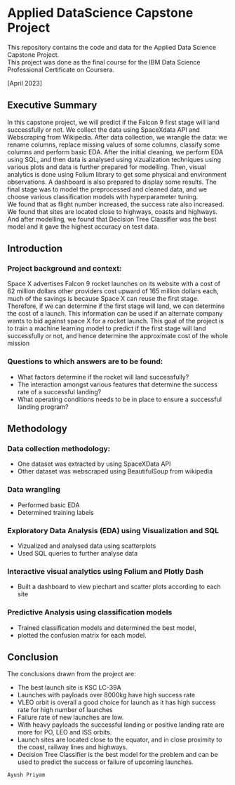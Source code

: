 # Applied DataScience Capstone Project
This repository contains the code and data for the Applied Data Science Capstone Project.<br>
This project was done as the final course for the IBM Data Science Professional Certificate on Coursera.

[April 2023]

## Executive Summary 
In this capstone project, we will predict if the Falcon 9 first stage will land successfully or not. We collect the data using SpaceXdata API and Webscraping from Wikipedia. After data collection, we wrangle the data: we rename columns, replace missing values of some columns, classify some columns and perform basic EDA. After the initial cleaning, we perform EDA using SQL, and then data is analysed using vizualization techniques using various plots and data is further prepared for modelling. Then, visual analytics is done using Folium library to get some physical and environment observations. A dashboard is also prepared to display some results. The final stage was to model the preprocessed and cleaned data, and we choose various classification models with hyperparameter tuning.<br>
We found that as flight number increased, the success rate also increased. We found that sites are located close to highways, coasts and highways. And after modelling, we found that Decision Tree Classifier was the best model and it gave the highest accuracy on test data.

## Introduction 
###   Project background and context:
Space X advertises Falcon 9 rocket launches on its website with a cost of 62 million dollars other providers cost upward of 165 million dollars each, much of the savings is because Space X can reuse the first stage. Therefore, if we can determine if the first stage will land, we can determine the cost of a launch. This information can be used if an alternate company wants to bid against space X for a rocket launch. This goal of the project is to train a machine learning model to predict if the first stage will land successfully or not, and hence determine the approximate cost of the whole mission
### Questions to which answers are to be found:
* What factors determine if the rocket will land successfully?
* The interaction amongst various features that determine the success rate of a successful landing?
* What operating conditions needs to be in place to ensure a successful landing
program?

## Methodology
### Data collection methodology: 
* One dataset was extracted by using SpaceXData API 
* Other dataset was webscraped using BeautifulSoup from wikipedia
### Data wrangling 
* Performed basic EDA 
*  Determined training labels
### Exploratory Data Analysis (EDA) using Visualization and SQL 
* Vizualized and analysed data using scatterplots
* Used SQL queries to further analyse data
### Interactive visual analytics using Folium and Plotly Dash
* Built a dashboard to view piechart and scatter plots according to each site
### Predictive Analysis using classification models 
*  Trained classification models and determined the best model, 
*  plotted the confusion matrix for each model.

## Conclusion
The conclusions drawn from the project are:
* The best launch site is KSC LC-39A 
* Launches with payloads over 8000kg have high success rate
* VLEO orbit is overall a good choice for launch as it has high success rate for high number of launches
* Failure rate of new launches are low.
* With heavy payloads the successful landing or positive landing rate are more for PO, LEO and ISS orbits.
* Launch sites are located close to the equator, and in close proximity to the coast, railway lines and highways.
* Decision Tree Classifier is the best model for the problem and can be used to predict
the success or failure of upcoming launches.


`Ayush Priyam`
